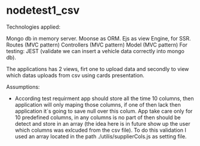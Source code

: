 # nodetest1_csv

Technologies applied: 

Mongo db in memory server.
Moonse as ORM.
Ejs as view Engine, for SSR.
Routes (MVC pattern)
Controllers (MVC pattern)
Model (MVC pattern)
For testing: JEST (validate we can insert a vehicle data correctly into mongo db).

The applications has 2 views, firt one to upload data and secondly to view which datas uploads from csv using cards presentation.

Assumptions:
- According  test requirment app should store all the time 10 columns, then application will only maping those columns, 
if one of then lack then application it´s going to save null over this colum.
App take care only for 10 predefined columns, 
in any columns is no part of then should be detect and store in an array
(the idea here is in future show up the user which columns was exlcuded from the csv file). To do this validation I used an array located in the path ./utilis/supplierCols.js  as setting file.
